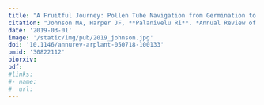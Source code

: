 ```yaml
---
title: "A Fruitful Journey: Pollen Tube Navigation from Germination to Fertilization"
citation: "Johnson MA, Harper JF, **Palanivelu Ri**. *Annual Review of Plant Biology*. 2019."
date: '2019-03-01'
image: '/static/img/pub/2019_johnson.jpg'
doi: '10.1146/annurev-arplant-050718-100133'
pmid: '30822112'
biorxiv:
pdf:
#links:
#- name: 
#  url: 
---
```

